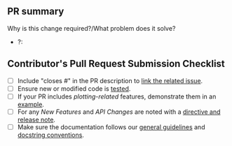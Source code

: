 <!-- These comments are hidden when you submit the pull request,
so you do not need to remove them!

Thank you so much for your PR! To help us review your contribution,

Please be sure to check out our code of conduct,
https://scikit-plots.github.io/dev/project/code_of_conduct.html

If you are new or need to be re-acquainted with scikit-plots
contributing workflow, please see
https://scikit-plots.github.io/dev/devel/index.html

Please just have a quick search on GitHub to see if a similar
pull request has already been posted.
We have old closed pull requests that might provide useful code or ideas
that directly tie in with your pull request.

We have several automatic features that run when a pull request is open.
They can appear daunting but do not worry because maintainers will help
you navigate them, if necessary. -->

## PR summary
<!-- Please provide at least 1-2 sentences describing the pull request
in detail (Why is this change required?/What problem does it solve?)
and link to relevant issues and PRs.
Also please summarize the changes in the title, for example
"Raise ValueError on non-numeric input to set_xlim" and avoid non-descriptive titles such as " Addresses issue #8576".
-->
Why is this change required?/What problem does it solve?
- ?:


## Contributor's Pull Request Submission Checklist
<!--
#<Issue Number> : define issue number if exist
[ ]   default checkbox is unchecked
[x]   If a checkbox applies to this PR, leave it checked.
[N/A] If any checkbox does not apply, mark it as [N/A].
-->

- [ ] Include "closes #<Issue Number>" in the PR description to [link the related issue](https://docs.github.com/en/issues/tracking-your-work-with-issues/linking-a-pull-request-to-an-issue).
- [ ] Ensure new or modified code is [tested](https://scikit-plots.github.io/dev/devel/testing.html).
- [ ] If your PR includes *plotting-related* features, demonstrate them in an [example](https://scikit-plots.github.io/dev/devel/document.html#write-examples-and-tutorials).
- [ ] For any *New Features* and *API Changes* are noted with a [directive and release note](https://scikit-plots.github.io/dev/devel/api_changes.html#announce-changes-deprecations-and-new-features).
- [ ] Make sure the documentation follows our [general guidelines](https://scikit-plots.github.io/dev/devel/document.html#write-rest-pages) and [docstring conventions](https://scikit-plots.github.io/dev/devel/document.html#write-docstrings).

<!--We understand that PRs can sometimes be overwhelming,
especially as the reviews start coming in. Please let us know
if the reviews are unclear or the recommended next step
seems overly demanding, if you would like help in addressing
a reviewer's comments, or if you have been waiting too long
to hear back on your PR.-->
